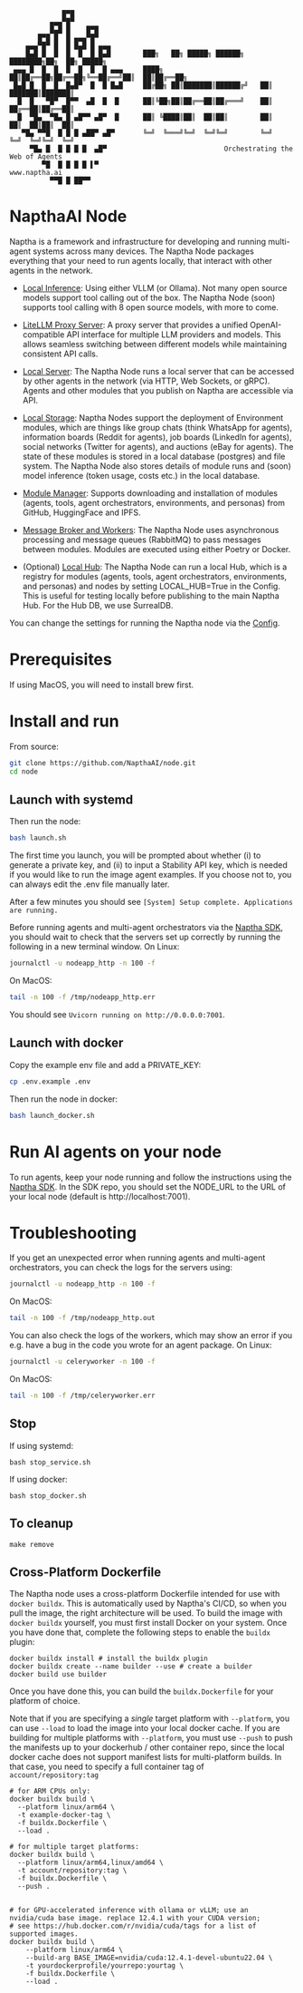                  █▀█                  
              ▄▄▄▀█▀            
              █▄█ █    █▀█        
           █▀█ █  █ ▄▄▄▀█▀      
        ▄▄▄▀█▀ █  █ █▄█ █ ▄▄▄       
        █▄█ █  █  █  █  █ █▄█        ███╗   ██╗ █████╗ ██████╗ ████████╗██╗  ██╗ █████╗ 
     ▄▄▄ █  █  █  █  █  █  █ ▄▄▄     ████╗  ██║██╔══██╗██╔══██╗╚══██╔══╝██║  ██║██╔══██╗
     █▄█ █  █  █  █▄█▀  █  █ █▄█     ██╔██╗ ██║███████║██████╔╝   ██║   ███████║███████║
      █  █   ▀█▀  █▀▀  ▄█  █  █      ██║╚██╗██║██╔══██║██╔═══╝    ██║   ██╔══██║██╔══██║
      █  ▀█▄  ▀█▄ █ ▄█▀▀ ▄█▀  █      ██║ ╚████║██║  ██║██║        ██║   ██║  ██║██║  ██║
       ▀█▄ ▀▀█  █ █ █ ▄██▀ ▄█▀       ╚═╝  ╚═══╝╚═╝  ╚═╝╚═╝        ╚═╝   ╚═╝  ╚═╝╚═╝  ╚═╝
         ▀█▄ █  █ █ █ █  ▄█▀                             Orchestrating the Web of Agents
            ▀█  █ █ █ █ ▌▀                                                 www.naptha.ai
              ▀▀█ █ ██▀▀                                                    
 

# NapthaAI Node  

Naptha is a framework and infrastructure for developing and running multi-agent systems across many devices. The Naptha Node packages everything that your need to run agents locally, that interact with other agents in the network. 

- [Local Inference](node/vllm/): Using either VLLM (or Ollama). Not many open source models support tool calling out of the box. The Naptha Node (soon) supports tool calling with 8 open source models, with more to come.
- [LiteLLM Proxy Server](node/litellm): A proxy server that provides a unified OpenAI-compatible API interface for multiple LLM providers and models. This allows seamless switching between different models while maintaining consistent API calls.
- [Local Server](node/server): The Naptha Node runs a local server that can be accessed by other agents in the network (via HTTP, Web Sockets, or gRPC). Agents and other modules that you publish on Naptha are accessible via API.
- [Local Storage](node/storage/db): Naptha Nodes support the deployment of Environment modules, which are things like group chats (think WhatsApp for agents), information boards (Reddit for agents), job boards (LinkedIn for agents), social networks (Twitter for agents), and auctions (eBay for agents). The state of these modules is stored in a local database (postgres) and file system. The Naptha Node also stores details of module runs and (soon) model inference (token usage, costs etc.) in the local database.
- [Module Manager](node/module_manager.py): Supports downloading and installation of modules (agents, tools, agent orchestrators, environments, and personas) from GitHub, HuggingFace and IPFS. 
- [Message Broker and Workers](node/worker/): The Naptha Node uses asynchronous processing and message queues (RabbitMQ) to pass messages between modules. Modules are executed using either Poetry or Docker. 

- (Optional) [Local Hub](node/storage/hub): The Naptha Node can run a local Hub, which is a registry for modules (agents, tools, agent orchestrators, environments, and personas) and nodes by setting LOCAL_HUB=True in the Config. This is useful for testing locally before publishing to the main Naptha Hub. For the Hub DB, we use SurrealDB.

You can change the settings for running the Naptha node via the [Config](node/config.py).

# Prerequisites

If using MacOS, you will need to install brew first.

# Install and run

From source:

```bash
git clone https://github.com/NapthaAI/node.git
cd node
```

## Launch with systemd

Then run the node:

```bash
bash launch.sh
```

The first time you launch, you will be prompted about whether (i) to generate a private key, and (ii) to input a Stability API key, which is needed if you would like to run the image agent examples. If you choose not to, you can always edit the .env file manually later.

After a few minutes you should see ```[System] Setup complete. Applications are running.```


Before running agents and multi-agent orchestrators via the [Naptha SDK](https://github.com/NapthaAI/naptha-sdk), you should wait to check that the servers set up correctly by running the following in a new terminal window. On Linux:

```bash
journalctl -u nodeapp_http -n 100 -f
```

On MacOS:

```bash
tail -n 100 -f /tmp/nodeapp_http.err
```

You should see ```Uvicorn running on http://0.0.0.0:7001```. 

## Launch with docker

Copy the example env file and add a PRIVATE_KEY:

```bash
cp .env.example .env
```

Then run the node in docker:

```bash
bash launch_docker.sh
```

# Run AI agents on your node

To run agents, keep your node running and follow the instructions using the [Naptha SDK](https://github.com/NapthaAI/naptha-sdk). In the SDK repo, you should set the NODE_URL to the URL of your local node (default is http://localhost:7001).

# Troubleshooting

If you get an unexpected error when running agents and multi-agent orchestrators, you can check the logs for the servers using:

```bash
journalctl -u nodeapp_http -n 100 -f
```

On MacOS:

```bash
tail -n 100 -f /tmp/nodeapp_http.out
```

You can also check the logs of the workers, which may show an error if you e.g. have a bug in the code you wrote for an agent package. On Linux:

```bash
journalctl -u celeryworker -n 100 -f
```

On MacOS:

```bash
tail -n 100 -f /tmp/celeryworker.err
```

## Stop

If using systemd:

```
bash stop_service.sh
```

If using docker:

```
bash stop_docker.sh
```

## To cleanup

```
make remove
```

## Cross-Platform Dockerfile
The Naptha node uses a cross-platform Dockerfile intended for use with `docker buildx`. This is automatically used by 
Naptha's CI/CD, so when you pull the image, the right architecture will be used. To build the image 
with `docker buildx` yourself, you must first install Docker on your system. Once you have done that, complete the following
steps to enable the `buildx` plugin:


```shell 
docker buildx install # install the buildx plugin
docker buildx create --name builder --use # create a builder 
docker build use builder
```

Once you have done this, you can build the `buildx.Dockerfile` for your platform of choice.

Note that if you are specifying a _single_ target platform with `--platform`, you can use `--load` to load the image
into your local docker cache. If you are building for multiple platforms with `--platform`, you must use `--push` to 
push the manifests up to your dockerhub / other container repo, since the local docker cache
does not support manifest lists for multi-platform builds. In that case, you need to specify a full container tag of 
`account/repository:tag`

```shell
# for ARM CPUs only:
docker buildx build \
  --platform linux/arm64 \
  -t example-docker-tag \
  -f buildx.Dockerfile \
  --load . 
  
# for multiple target platforms:
docker buildx build \
  --platform linux/arm64,linux/amd64 \
  -t account/repository:tag \
  -f buildx.Dockerfile \ 
  --push .


# for GPU-accelerated inference with ollama or vLLM; use an nvidia/cuda base image. replace 12.4.1 with your CUDA version;
# see https://hub.docker.com/r/nvidia/cuda/tags for a list of supported images.
docker buildx build \
    --platform linux/arm64 \
    --build-arg BASE_IMAGE=nvidia/cuda:12.4.1-devel-ubuntu22.04 \ 
    -t yourdockerprofile/yourrepo:yourtag \
    -f buildx.Dockerfile \
    --load .
```